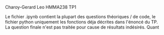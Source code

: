 Charoy-Gerard Leo
HMMA238
TP1


Le fichier .ipynb contient la plupart des questions théoriques / de code, le fichier python uniquement les fonctions déja décrites dans l'énoncé du TP.
La question finale n'est pas traitée pour cause de résultats indésirés.
Quant
